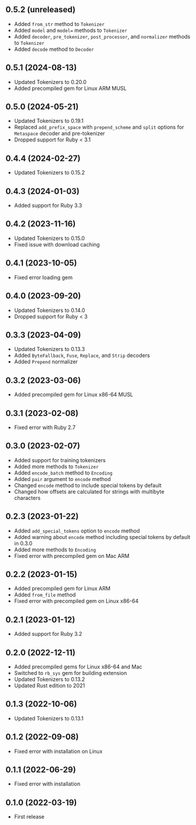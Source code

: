 ## 0.5.2 (unreleased)

- Added `from_str` method to `Tokenizer`
- Added `model` and `model=` methods to `Tokenizer`
- Added `decoder`, `pre_tokenizer`, `post_processor`, and `normalizer` methods to `Tokenizer`
- Added `decode` method to `Decoder`

## 0.5.1 (2024-08-13)

- Updated Tokenizers to 0.20.0
- Added precompiled gem for Linux ARM MUSL

## 0.5.0 (2024-05-21)

- Updated Tokenizers to 0.19.1
- Replaced `add_prefix_space` with `prepend_scheme` and `split` options for `Metaspace` decoder and pre-tokenizer
- Dropped support for Ruby < 3.1

## 0.4.4 (2024-02-27)

- Updated Tokenizers to 0.15.2

## 0.4.3 (2024-01-03)

- Added support for Ruby 3.3

## 0.4.2 (2023-11-16)

- Updated Tokenizers to 0.15.0
- Fixed issue with download caching

## 0.4.1 (2023-10-05)

- Fixed error loading gem

## 0.4.0 (2023-09-20)

- Updated Tokenizers to 0.14.0
- Dropped support for Ruby < 3

## 0.3.3 (2023-04-09)

- Updated Tokenizers to 0.13.3
- Added `ByteFallback`, `Fuse`, `Replace`, and `Strip` decoders
- Added `Prepend` normalizer

## 0.3.2 (2023-03-06)

- Added precompiled gem for Linux x86-64 MUSL

## 0.3.1 (2023-02-08)

- Fixed error with Ruby 2.7

## 0.3.0 (2023-02-07)

- Added support for training tokenizers
- Added more methods to `Tokenizer`
- Added `encode_batch` method to `Encoding`
- Added `pair` argument to `encode` method
- Changed `encode` method to include special tokens by default
- Changed how offsets are calculated for strings with multibyte characters

## 0.2.3 (2023-01-22)

- Added `add_special_tokens` option to `encode` method
- Added warning about `encode` method including special tokens by default in 0.3.0
- Added more methods to `Encoding`
- Fixed error with precompiled gem on Mac ARM

## 0.2.2 (2023-01-15)

- Added precompiled gem for Linux ARM
- Added `from_file` method
- Fixed error with precompiled gem on Linux x86-64

## 0.2.1 (2023-01-12)

- Added support for Ruby 3.2

## 0.2.0 (2022-12-11)

- Added precompiled gems for Linux x86-64 and Mac
- Switched to `rb_sys` gem for building extension
- Updated Tokenizers to 0.13.2
- Updated Rust edition to 2021

## 0.1.3 (2022-10-06)

- Updated Tokenizers to 0.13.1

## 0.1.2 (2022-09-08)

- Fixed error with installation on Linux

## 0.1.1 (2022-06-29)

- Fixed error with installation

## 0.1.0 (2022-03-19)

- First release
